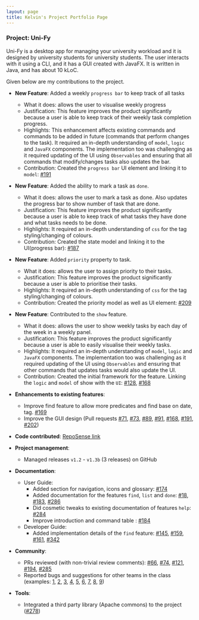 ```yaml
---
layout: page
title: Kelvin's Project Portfolio Page
---
```


### Project: Uni-Fy

Uni-Fy is a desktop app for managing your university workload and it is designed by university students for university students. The user interacts with it using a CLI, and it has a GUI created with JavaFX. It is written in Java, and has about 10 kLoC.

Given below are my contributions to the project.

* **New Feature**: Added a weekly `progress bar` to keep track of all tasks
  * What it does: allows the user to visualise weekly progress
  * Justification: This feature improves the product significantly because a user is able to keep track of their weekly task completion progress.
  * Highlights: This enhancement affects existing commands and commands to be added in future (commands that perform changes to the task). It required an in-depth understanding of `model`, `logic` and `JavaFX` components. The implementation too was challenging as it required updating of the UI using `Observables` and ensuring that all commands that modify/changes tasks also updates the bar.
  * Contribution: Created the `progress bar` UI element and linking it to `model`: [\#191](https://github.com/AY2122S1-CS2103T-W17-4/tp/pull/191)

* **New Feature**: Added the ability to mark a task as `done`.
  * What it does: allows the user to mark a task as done. Also updates the progress bar to show number of task that are done.
  * Justification: This feature improves the product significantly because a user is able to keep track of what tasks they have done and what tasks needs to be done.
  * Highlights: It required an in-depth understanding of `css` for the tag styling/changing of colours.
  * Contribution: Created the state model and linking it to the UI(progress bar): [\#187](https://github.com/AY2122S1-CS2103T-W17-4/tp/pull/187)
  
* **New Feature**: Added `priority` property to task.
  * What it does: allows the user to assign priority to their tasks.
  * Justification: This feature improves the product significantly because a user is able to prioritise their tasks.
  * Highlights: It required an in-depth understanding of `css` for the tag styling/changing of colours.
  * Contribution: Created the priority model as well as UI element: [\#209](https://github.com/AY2122S1-CS2103T-W17-4/tp/pull/209)

* **New Feature**: Contributed to the `show` feature.
  * What it does: allows the user to show weekly tasks by each day of the week in a weekly panel.
  * Justification: This feature improves the product significantly because a user is able to easily visualise their weekly tasks.
  * Highlights: It required an in-depth understanding of `model`, `logic` and `JavaFX` components. The implementation too was challenging as it required updating of the UI using `Observables` and ensuring that other commands that updates tasks would also update the UI.
  * Contribution: Created the initial framework for the feature. Linking the `logic` and `model` of show with the `UI`: [\#128](https://github.com/AY2122S1-CS2103T-W17-4/tp/pull/128), [\#168](https://github.com/AY2122S1-CS2103T-W17-4/tp/pull/168)

* **Enhancements to existing features**:
  * Improve find feature to allow more predicates and find base on date, tag. [\#169](https://github.com/AY2122S1-CS2103T-W17-4/tp/pull/169)
  * Improve the GUI design (Pull requests [\#71](https://github.com/AY2122S1-CS2103T-W17-4/tp/pull/71), [\#73](https://github.com/AY2122S1-CS2103T-W17-4/tp/pull/73), [\#89](https://github.com/AY2122S1-CS2103T-W17-4/tp/pull/89), [\#91](https://github.com/AY2122S1-CS2103T-W17-4/tp/pull/91), [\#168](https://github.com/AY2122S1-CS2103T-W17-4/tp/pull/168), [\#191](https://github.com/AY2122S1-CS2103T-W17-4/tp/pull/191), [\#202](https://github.com/AY2122S1-CS2103T-W17-4/tp/pull/202))

* **Code contributed**: [RepoSense link](https://nus-cs2103-ay2122s1.github.io/tp-dashboard/?search=KelvinSoo&sort=groupTitle&sortWithin=title&since=2021-09-17&timeframe=commit&mergegroup=&groupSelect=groupByRepos&breakdown=true&tabOpen=true&tabType=authorship&tabAuthor=KelvinSoo&tabRepo=AY2122S1-CS2103T-W17-4%2Ftp%5Bmaster%5D&authorshipIsMergeGroup=false&authorshipFileTypes=docs~functional-code~test-code~other&authorshipIsBinaryFileTypeChecked=false&checkedFileTypes=docs~functional-code~test-code~other)

* **Project management**:
  * Managed releases `v1.2` - `v1.3b` (3 releases) on GitHub

* **Documentation**:
  * User Guide:
    * Added section for navigation, icons and glossary: [\#174](https://github.com/AY2122S1-CS2103T-W17-4/tp/pull/174)
    * Added documentation for the features `find`, `list` and `done`: [\#18](https://github.com/AY2122S1-CS2103T-W17-4/tp/pull/18), [\#183](https://github.com/AY2122S1-CS2103T-W17-4/tp/pull/183), [\#286](https://github.com/AY2122S1-CS2103T-W17-4/tp/pull/286)
    * Did cosmetic tweaks to existing documentation of features `help`: [\#284](https://github.com/AY2122S1-CS2103T-W17-4/tp/pull/284)
    * Improve introduction and command table : [\#184](https://github.com/AY2122S1-CS2103T-W17-4/tp/pull/184)
  * Developer Guide:
    * Added implementation details of the `find` feature: [\#145](https://github.com/AY2122S1-CS2103T-W17-4/tp/pull/145), [\#159](https://github.com/AY2122S1-CS2103T-W17-4/tp/pull/159), [\#161](https://github.com/AY2122S1-CS2103T-W17-4/tp/pull/161), [\#342](https://github.com/AY2122S1-CS2103T-W17-4/tp/pull/342)

* **Community**:
  * PRs reviewed (with non-trivial review comments): [\#66](https://github.com/AY2122S1-CS2103T-W17-4/tp/pull/66), [\#74](https://github.com/AY2122S1-CS2103T-W17-4/tp/pull/74), [\#121](https://github.com/AY2122S1-CS2103T-W17-4/tp/pull/121), [\#194](https://github.com/AY2122S1-CS2103T-W17-4/tp/pull/194), [\#285](https://github.com/AY2122S1-CS2103T-W17-4/tp/pull/285)
  * Reported bugs and suggestions for other teams in the class (examples: [1](https://github.com/AY2122S1-CS2103T-T09-1/tp/issues/209), [2](https://github.com/AY2122S1-CS2103T-T09-1/tp/issues/205), [3](https://github.com/AY2122S1-CS2103T-T09-1/tp/issues/203), [4](https://github.com/AY2122S1-CS2103T-T09-1/tp/issues/192), [5](https://github.com/AY2122S1-CS2103T-T09-1/tp/issues/179), [6](https://github.com/AY2122S1-CS2103T-T09-1/tp/issues/172), [7](https://github.com/AY2122S1-CS2103T-T09-1/tp/issues/164), [8](https://github.com/AY2122S1-CS2103T-T09-1/tp/issues/159), [9](https://github.com/AY2122S1-CS2103T-T09-1/tp/issues/210))

* **Tools**:
  * Integrated a third party library (Apache commons) to the project ([\#278](https://github.com/AY2122S1-CS2103T-W17-4/tp/pull/278))
  
